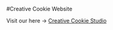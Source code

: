 #Creative Cookie Website

Visit our here -> [Creative Cookie Studio](https://www.creative-cookie.studio)